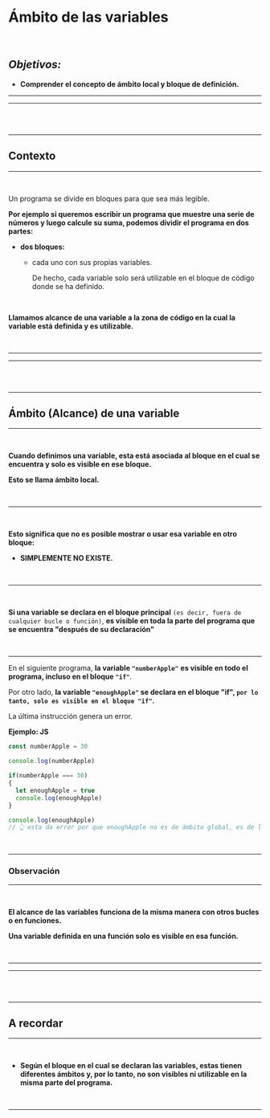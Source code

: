 # **Ámbito de las variables**

<br>

## **_Objetivos:_**

- **Comprender el concepto de ámbito local y bloque de definición.**

---

---

<br>

<br>

---

## **Contexto**

---

<br>

Un programa se divide en bloques para que sea más legible.

**Por ejemplo si queremos escribir un programa que muestre una serie de números y luego calcule su suma, podemos dividir el programa en dos partes:**

- **dos bloques:**

    - cada uno con sus propias variables.
    
        De hecho, cada variable solo será utilizable en el bloque de código donde se ha definido.

<br>        
        
**Llamamos alcance de una variable a la zona de código en la cual la variable está definida y es utilizable.**

<br>

---

---

<br>
<br>

---

## **Ámbito (Alcance) de una variable**

---

<br>

**Cuando definimos una variable, esta está asociada al bloque en el cual se encuentra y solo es visible en ese bloque.**

**Esto se llama ámbito local.**

<br>

---

<br>

**Esto significa que no es posible mostrar o usar esa variable en otro bloque:**

- **SIMPLEMENTE NO EXISTE.**

<br>

---

<br>

**Si una variable se declara en el bloque principal** `(es decir, fuera de cualquier bucle o función)`, **es visible en toda la parte del programa que se encuentra "después de su declaración"**

<br>

---

En el siguiente programa, **la variable `"numberApple"`** **es visible en todo el programa, incluso en el bloque `"if"`**.

Por otro lado, **la variable `"enoughApple"` se declara en el bloque "if", `por lo tanto, solo es visible en el bloque "if"`.**

La última instrucción genera un error.

**Ejemplo: JS**

```JavaScript
const numberApple = 30

console.log(numberApple)

if(numberApple === 30)
{
  let enoughApple = true
  console.log(enoughApple)
}

console.log(enoughApple)
// 👆 esta da error por que enoughApple no es de ámbito global, es de local, por estar declarada dentro del bloque if

```

<br>

---

### **Observación**

---

<br>

**El alcance de las variables funciona de la misma manera con otros bucles o en funciones.**

**Una variable definida en una función solo es visible en esa función.**

<br>

---

---

<br>

<br>

---

## **A recordar**

---

<br>

- **Según el bloque en el cual se declaran las variables, estas tienen diferentes ámbitos y, por lo tanto, no son visibles ni utilizable en la misma parte del programa.**

<br>

---
